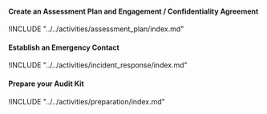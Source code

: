 
<!--
#### Negotiate a Confidentiality Agreement

!INCLUDE "../../activities/confidentiality_agreement/index.md"
-->

#### Create an Assessment Plan and Engagement / Confidentiality Agreement

!INCLUDE "../../activities/assessment_plan/index.md"

#### Establish an Emergency Contact

!INCLUDE "../../activities/incident_response/index.md"

#### Prepare your Audit Kit

!INCLUDE "../../activities/preparation/index.md"
